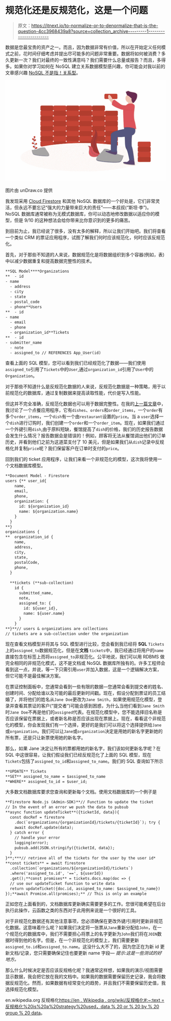 # 规范化还是反规范化，这是一个问题

> 原文：<https://itnext.io/to-normalize-or-to-denormalize-that-is-the-question-4cc3968439a8?source=collection_archive---------1----------------------->

数据是您最宝贵的资产之一。而且，因为数据非常有价值，所以在开始定义任何模式之前，花时间仔细考虑并提出尽可能多的问题非常重要。数据将如何被消费？多久更新一次？我们对最终的一致性满意吗？我们需要什么总量或报告？而且，多得多。如果你对学习如何在 NoSQL 建立关系数据模型感兴趣，你可能会对我以前的文章感兴趣 [NoSQL 不是指！关系型](/nosql-does-not-mean-relational-8aac79ce6b9c)。

![](img/3ba923ea6e7f67e9c45e47888bbdbe25.png)

图片由 unDraw.co 提供

我发现采用 [Cloud Firestore](https://cloud.google.com/firestore) 和其他 NoSQL 数据库的一个好处是，它们非常灵活，但永远不要忘记“强大的力量带来巨大的责任”——本叔叔(“斯坦·李”)。NoSQL 数据库通常被称为无模式数据库，你可以动态地修改数据以适应你的模型，但是 9/10 的这种想法会给你带来比你意识到的更多的痛苦。

到目前为止，我已经说了很多，没有太多的解释，所以让我们开始吧。我们将查看一个类似 CRM 的票证应用程序，试图了解我们何时应该规范化，何时应该反规范化。

首先，对于那些不知道的人来说，数据规范化是将数据组织到多个容器(例如，表)中以减少数据重复和提高数据完整性的技术。

```
**SQL Model****Organizations
**  - id
- name
  - address
  - city
  - state
  - postal_code
  - phone**Users
**  - id
- name
  - email
  - phone
  - organization_id**Tickets
**  - id
- submitter_name
  - note
  - assigned_to // REFERENCES App_User(id)
```

查看上面的 SQL 模型，您可以看到我们已经规范化了数据——我们使用`assigned_to`引用了`Tickets`中的`User`,通过`organization_id`引用了`User`中的`Organization`。

对于那些不知道什么是反规范化数据的人来说，反规范化数据是一种策略，用于以前规范化的数据库，通过复制数据来提高读取性能，代价是写入性能。

但这并不完全准确，反规范化数据也可以用于数据完整性。在我的[上一篇文章](/nosql-does-not-mean-relational-8aac79ce6b9c)中，我讨论了一个点餐应用程序，它有`dishes`、`orders`和`order_items`，一个`order`有多个`order_items`，一个`dish`有一个由`restaurant`设置的`price`。当 a `user`选择一个`dish`进行订购时，我们创建一个`order`和一个`order_item`。现在，如果我们通过一个外键引用`dish`,由于原料短缺，餐馆提高了`dish`的价格，我们的历史报告数据会发生什么情况？报告数据会是错误的！例如，顾客将无法从餐馆调出他们的订单历史，并看到他们之前为这道菜支付了 10 美元，但是如果我们从`dish`记录中反规格化并复制`price`呢？我们保留客户在订单时支付的`price`。

回到我们的 ticket 应用程序，让我们来看一个非规范化的模型，这次我将使用一个文档数据库模型。

```
**Document Model - Firestore
users {** user_id{
    name,
    email,
    phone,
    organization: {
      id: ${organization_id}
      name: ${organization.name}
    }
  }
**}
organizations {
**  organization_id {
    name,
    address,
    city,
    state,
    postalCode,
    phone,
  }

  **tickets (**sub-collection)
    id {
      submitted_name,
      note,
      assigned_to: {
        id: ${user_id},
        name: ${user.name}
      }
    }
**}**// users & organizations are collections
// tickets are a sub-collection under the organization
```

现在查看文档模型并将其与 SQL 模型进行比较，您会看到我已经将 **SQL** `Tickets`上的`assigned_to`数据规范化，但是在**文档** `tickets`中，我已经通过将用户的`name`直接包含在标签上而将`assigned_to`非规范化。公平地说，我们可以用 RDBMS 做完全相同的非规范化模式，这不是文档或 NoSQL 数据库所独有的。许多工程师会看到这一点，并说，等一下只需引用`user`并加入数据，这是一个逻辑解决方案，但它可能不是最佳解决方案。

在票证控制面板中，您通常会看到一些有限的数据—您通常会看到提交者的姓名、创建时间、分配给谁以及可能的最后更新时间戳。现在，假设分配到票证的员工结婚了，并将他们的姓名从`Jane Doe`更改为`Jane Smith`，如果使用规范化模型，登录并查看其票证的客户(“提交者”)可能会感到困惑，为什么当他们看到`Jane Smith`时`Jane Doe`不再是他们的`assigned`代表。在规范化模型中，您不能选择旧名称是否应该保留在票据上，或者新名称是否应该出现在票据上。现在，看看这个非规范化的模型，你会发现我们有一个选择，更好的是我们可以将这个选择提供给`Jane`或`organization`。我们可以让`Jane`或`organization`决定是用她的新名字更新她的所有票，还是只让新票使用她的新名字。

那么，如果 Jane 决定让所有的票都用她的新名字，我们该如何更新名字呢？在 SQL 中这很容易，让我们假设我们已经反规范化了上面的 SQL 模型，现在`Tickets`包括了`assigned_to_id`和`assigned_to_name`。我们的 SQL 查询如下所示

```
**UPDATE** Tickets 
**SET** assigned_to_name = $assigned_to_name 
**WHERE** assigned_to_id = $user_id;
```

大多数文档数据库要求您查询和更新每个文档。使用文档数据库的一个例子是

```
**Firestore Node.js (Admin-SDK)**// Function to update the ticket
// In the event of an error we push the data to pubsub
**async function updateTicket**({ticketId, data}){
  const docRef = firestore
    .doc(`organizations/{organizationId}/tickets/{ticketId}`); try {
    await docRef.update(data);
  } catch error {
    // handle your error
    logging(error);
    pubsub.add(JSON.stringify({ticketId, data});
  }
}**;***// retrieve all of the tickets for the user by the user id*
**const tickets** = await firestore
  .collection(`organizations/${organizationId}/tickets`)
  .where('assigned_to.id', '==', ${userId})
  .get();**const promises** = tickets.docs.map(doc => {
  // use our updateTicket function to write data
  return updateTicket({doc.id, assigned_to_name: $assigned_to_name})
});**await Promise.all(promises);** // This is only an example
```

正如您在上面看到的，文档数据库更新确实需要更多的工作。您很可能希望在后台执行此操作，云函数之类的东西对于此用例来说是一个很好的工具。

对于非规范化数据还有其他注意事项，您必须确保在更改外键/引用时更新非规范化数据。这意味着什么呢？如果我们决定将一张票从`Jane`重新分配给`John`，在一个规范化的数据库中，我们不需要担心将票上的名字更新为`John`我们将在`JOIN`数据时得到他的名字。但是，在一个非规范化的模型上，我们需要更新`assigned_to.id`和`assigned_to.name`。这没什么大不了的，因为您正在为新 id 更新文档/记录，您只需要确保记住也要更新 name 字段— *提示:这是一些测试的好地方。*

那么什么时候决定是否应该反规格化呢？我通常这样想，如果我的演示/视图需要显示数据，我会把它放在我的文档中。如果我的数据需要保留历史记录，我会将数据反规范化。然而，如果数据有经常变化的趋势，并且我们不需要保留历史值，我选择规范化模型。

en.wikipedia.org 反规格化[https://en . Wikipedia . org/wiki/反规格化#:~:text =反规格化%20is%20a%20strategy%20used，data % 20 or % 20 by % 20 group % 20 data](https://en.wikipedia.org/wiki/Denormalization#:~:text=Denormalization%20is%20a%20strategy%20used,data%20or%20by%20grouping%20data)。
